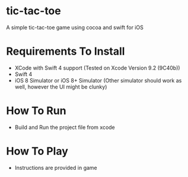 # tic-tac-toe
A simple tic-tac-toe game using cocoa and swift for iOS

# Requirements To Install
- XCode with Swift 4 support (Tested on Xcode Version 9.2 (9C40b))
- Swift 4
- iOS 8 Simulator or iOS 8+ Simulator (Other simulator should work as well, however the UI might be clunky)

# How To Run
- Build and Run the project file from xcode

# How To Play
- Instructions are provided in game
